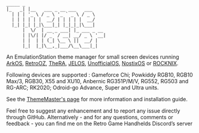 ```
_____ _                             
|_   _| |__   ___ _ __ ___   ___     
  | | | '_ \ / _ \ '_ ` _ \ / _ \    
  | | | | | |  __/ | | | | |  __/    
  |_| |_| |_|\___|_| |_|_|_|\___|
      |  \/  | __ _ ___| |_ ___ _ __ 
      | |\/| |/ _` / __| __/ _ \ '__|
      | |  | | (_| \__ \ ||  __/ |   
      |_|  |_|\__,_|___/\__\___|_| 
```      
An EmulationStation theme manager for small screen devices running [ArkOS](https://github.com/christianhaitian/arkos), [RetroOZ](https://github.com/southoz/RetroOZ), [TheRA](https://techtoytinker.com/theretroarena), [JELOS](https://github.com/JustEnoughLinuxOS/distribution),  [UnofficialOS](https://github.com/RetroGFX/UnofficialOS), [NostixOS](https://github.com/NostixOS/Nostix) or [ROCKNIX](https://github.com/ROCKNIX/distribution).

Following devices are supported : Gameforce Chi; Powkiddy RGB10, RGB10 Max/3, RGB30, X55 and XU10, Anbernic RG351P/M/V, RG552, RG503 and RG-ARC; RK2020; Odroid-go Advance, Super and Ultra units.

See the [ThemeMaster's page](https://johnirvine1433.github.io/ThemeMaster/) for more information and installation guide.

Feel free to suggest any enhancement and to report any issue directly through GitHub. Alternatively - and for any questions, comments or feedback - you can find me on the Retro Game Handhelds Discord’s server
